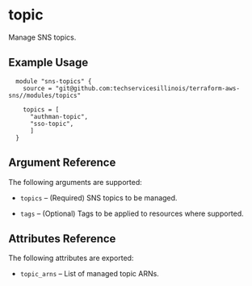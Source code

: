 # topic

Manage SNS topics.

Example Usage
-----------------

```hcl
  module "sns-topics" {
    source = "git@github.com:techservicesillinois/terraform-aws-sns//modules/topics"
  
    topics = [
      "authman-topic",
      "sso-topic",
      ]
  }
```

Argument Reference
-----------------

The following arguments are supported:

* `topics` – (Required) SNS topics to be managed.

* `tags` – (Optional) Tags to be applied to resources where supported.

Attributes Reference
--------------------

The following attributes are exported:

* `topic_arns` – List of managed topic ARNs.
